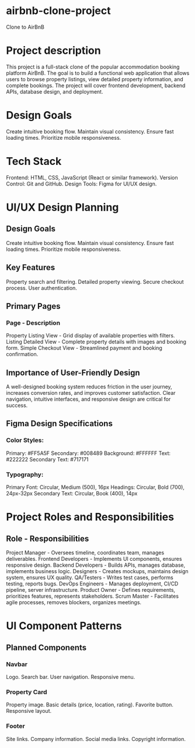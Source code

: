 # airbnb-clone-project
Clone to AirBnB 
# Project description
This project is a full-stack clone of the popular accommodation booking platform AirBnB. The goal is to build a functional web application that allows users to browse property listings, view detailed property information, and complete bookings. The project will cover frontend development, backend APIs, database design, and deployment.
# Design Goals
  Create intuitive booking flow.
  Maintain visual consistency.
  Ensure fast loading times.
  Prioritize mobile responsiveness.
# Tech Stack
  Frontend: HTML, CSS, JavaScript (React or similar framework).
  Version Control: Git and GitHub.
  Design Tools: Figma for UI/UX design.
# UI/UX Design Planning
## Design Goals
  Create intuitive booking flow.
  Maintain visual consistency.
  Ensure fast loading times.
  Prioritize mobile responsiveness.
## Key Features
  Property search and filtering.
  Detailed property viewing.
  Secure checkout process.
  User authentication.
## Primary Pages
### Page          -	                  Description
 Property Listing View -	Grid display of available properties with filters.
 Listing Detailed View - Complete property details with images and booking form.
 Simple Checkout View -	Streamlined payment and booking confirmation.
## Importance of User-Friendly Design
A well-designed booking system reduces friction in the user journey, increases conversion rates, and improves customer satisfaction. Clear navigation, intuitive interfaces, and responsive design are critical for success.
## Figma Design Specifications
### Color Styles:

Primary: #FF5A5F
Secondary: #008489
Background: #FFFFFF
Text: #222222
Secondary Text: #717171
### Typography:

Primary Font: Circular, Medium (500), 16px
Headings: Circular, Bold (700), 24px-32px
Secondary Text: Circular, Book (400), 14px
# Project Roles and Responsibilities
## Role            -   	Responsibilities
Project Manager -	Oversees timeline, coordinates team, manages deliverables.
Frontend Developers -	Implements UI components, ensures responsive design.
Backend Developers - 	Builds APIs, manages database, implements business logic.
Designers - 	Creates mockups, maintains design system, ensures UX quality.
QA/Testers -	Writes test cases, performs testing, reports bugs.
DevOps Engineers - 	Manages deployment, CI/CD pipeline, server infrastructure.
Product Owner - 	Defines requirements, prioritizes features, represents stakeholders.
Scrum Master - 	Facilitates agile processes, removes blockers, organizes meetings.
# UI Component Patterns
## Planned Components
### Navbar

Logo.
Search bar.
User navigation.
Responsive menu.
### Property Card

Property image.
Basic details (price, location, rating).
Favorite button.
Responsive layout.
### Footer

Site links.
Company information.
Social media links.
Copyright information.
